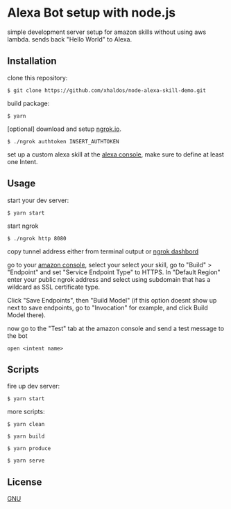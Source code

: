 # Alexa Bot setup with node.js
simple development server setup for amazon skills without using aws lambda. sends back "Hello World" to Alexa.
## Installation
clone this repository:

`$ git clone https://github.com/xhaldos/node-alexa-skill-demo.git`

build package:

`$ yarn`

[optional] download and setup [ngrok.io](https://dashboard.ngrok.com/get-started).

`$ ./ngrok authtoken INSERT_AUTHTOKEN`

set up a custom alexa skill at the [alexa console](https://developer.amazon.com/alexa), make sure to define at least one Intent.

## Usage
start your dev server:

`$ yarn start`

start ngrok

`$ ./ngrok http 8080`

copy tunnel address either from terminal output or [ngrok dashbord](https://dashboard.ngrok.com/status)

go to your [amazon console](https://developer.amazon.com), select your select your skill, go to "Build" > "Endpoint" and set "Service Endpoint Type" to HTTPS. In "Default Region" enter your public ngrok address and select using subdomain that has a wildcard as SSL certificate type.

Click "Save Endpoints", then "Build Model" (if this option doesnt show up next to save endpoints, go to "Invocation" for example, and click Build Model there).

now go to the "Test" tab at the amazon console and send a test message to the bot

`open <intent name>`

## Scripts
fire up dev server:

`$ yarn start`


more scripts:

`$ yarn clean`

`$ yarn build`

`$ yarn produce`

`$ yarn serve`

## License

[GNU](./LICENSE)
